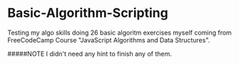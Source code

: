 # Basic-Algorithm-Scripting
Testing my algo skills doing 26 basic algoritm exercises myself coming from FreeCodeCamp Course "JavaScript Algorithms and Data Structures".

 
 #####NOTE
  I didn't need any hint to finish any of them.
